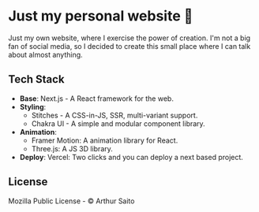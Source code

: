 # Just my personal website 💓

Just my own website, where I exercise the power of creation. I'm not a big fan of social media, so I decided to create this small place where I can talk about almost anything.

## Tech Stack

- <strong>Base</strong>: Next.js - A React framework for the web.
- <strong>Styling</strong>:
  - Stitches - A CSS-in-JS, SSR, multi-variant support.
  - Chakra UI - A simple and modular component library.
- <strong>Animation</strong>:
  - Framer Motion: A animation library for React.
  - Three.js: A JS 3D library.
- <strong>Deploy</strong>: Vercel: Two clicks and you can deploy a next based project.

## License

Mozilla Public License - © Arthur Saito
